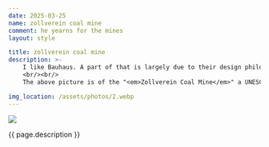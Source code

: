 ```yaml
---
date: 2025-03-25
name: zollverein coal mine
comment: he yearns for the mines
layout: style

title: zollverein coal mine
description: >-
    I like Bauhaus. A part of that is largely due to their design philosophy; which is "<em>objectivity</em>" mixed with humility. The art movement had a critique that it was too "<em>minimalistic</em>" and "<em>authoritarian</em>" in some extent. I don't disagree with the labels as that's the general trade-off when searching for "<em>universals</em>". 
    <br/><br/>
    The above picture is of the "<em>Zollverein Coal Mine</em>" a UNESCO site.

img_location: /assets/photos/2.webp
---
```

<div class="photo-container">
    <img  src="{{ page.img_location }}"/>
    <p class="mb-0"> {{ page.description }}</p>
</div>







